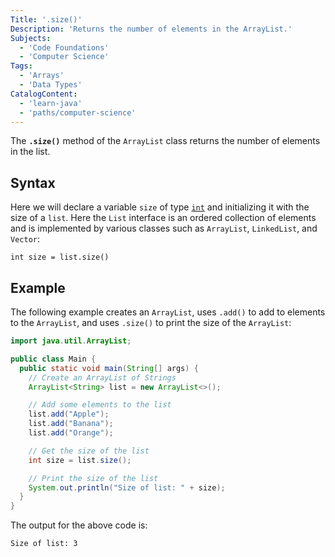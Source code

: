 ```yaml
---
Title: '.size()'
Description: 'Returns the number of elements in the ArrayList.'
Subjects:
  - 'Code Foundations'
  - 'Computer Science'
Tags:
  - 'Arrays'
  - 'Data Types'
CatalogContent:
  - 'learn-java'
  - 'paths/computer-science'
---
```


The **`.size()`** method of the `ArrayList` class returns the number of elements in the list.

## Syntax

Here we will declare a variable `size` of type [`int`](https://www.codecademy.com/resources/docs/java/data-types)  and initializing it with the size of a `list`. Here the `List` interface is an ordered collection of elements and is implemented by various classes such as `ArrayList`, `LinkedList`, and `Vector`:

```pseudo
int size = list.size()
```

## Example

The following example creates an `ArrayList`, uses `.add()` to add to elements to the `ArrayList`, and uses `.size()` to print the size of the `ArrayList`:

```java
import java.util.ArrayList;

public class Main {
  public static void main(String[] args) {
    // Create an ArrayList of Strings
    ArrayList<String> list = new ArrayList<>();

    // Add some elements to the list
    list.add("Apple");
    list.add("Banana");
    list.add("Orange");

    // Get the size of the list
    int size = list.size();

    // Print the size of the list
    System.out.println("Size of list: " + size);
  }
}
```

The output for the above code is:

```
Size of list: 3
```
